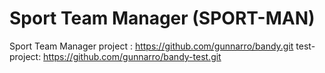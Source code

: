 Sport Team Manager (SPORT-MAN)
============================================================
Sport Team Manager
project     : https://github.com/gunnarro/bandy.git
test-project: https://github.com/gunnarro/bandy-test.git

